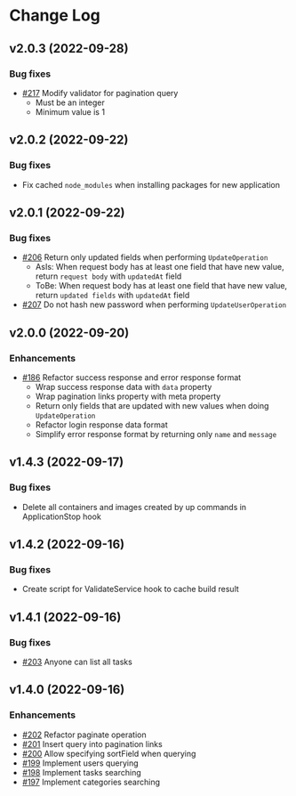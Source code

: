# Change Log

## v2.0.3 (2022-09-28)

### Bug fixes

- [#217](https://github.com/tiennguyendang/task-manager-api/issues/217) Modify validator for pagination query
  - Must be an integer
  - Minimum value is 1

## v2.0.2 (2022-09-22)

### Bug fixes

- Fix cached `node_modules` when installing packages for new application

## v2.0.1 (2022-09-22)

### Bug fixes

- [#206](https://github.com/tiennguyendang/task-manager-api/issues/206) Return only updated fields when performing `UpdateOperation`
  - AsIs: When request body has at least one field that have new value, return `request body` with `updatedAt` field
  - ToBe: When request body has at least one field that have new value, return `updated fields` with `updatedAt` field
- [#207](https://github.com/tiennguyendang/task-manager-api/issues/207) Do not hash new password when performing `UpdateUserOperation`

## v2.0.0 (2022-09-20)

### Enhancements

- [#186](https://github.com/tiennguyendang/task-manager-api/issues/186) Refactor success response and error response format
  - Wrap success response data with `data` property
  - Wrap pagination links property with meta property
  - Return only fields that are updated with new values when doing `UpdateOperation`
  - Refactor login response data format
  - Simplify error response format by returning only `name` and `message`

## v1.4.3 (2022-09-17)

### Bug fixes

- Delete all containers and images created by up commands in ApplicationStop hook

## v1.4.2 (2022-09-16)

### Bug fixes

- Create script for ValidateService hook to cache build result

## v1.4.1 (2022-09-16)

### Bug fixes

- [#203](https://github.com/tiennguyendang/task-manager-api/issues/203) Anyone can list all tasks

## v1.4.0 (2022-09-16)

### Enhancements

- [#202](https://github.com/tiennguyendang/task-manager-api/issues/202) Refactor paginate operation
- [#201](https://github.com/tiennguyendang/task-manager-api/issues/201) Insert query into pagination links
- [#200](https://github.com/tiennguyendang/task-manager-api/issues/200) Allow specifying sortField when querying
- [#199](https://github.com/tiennguyendang/task-manager-api/issues/199) Implement users querying
- [#198](https://github.com/tiennguyendang/task-manager-api/issues/198) Implement tasks searching
- [#197](https://github.com/tiennguyendang/task-manager-api/issues/197) Implement categories searching
